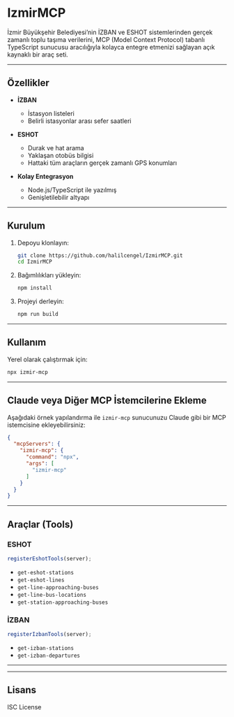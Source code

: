 # IzmirMCP

İzmir Büyükşehir Belediyesi’nin İZBAN ve ESHOT sistemlerinden gerçek zamanlı toplu taşıma verilerini, MCP (Model Context Protocol) tabanlı TypeScript sunucusu aracılığıyla kolayca entegre etmenizi sağlayan açık kaynaklı bir araç seti.

---

## Özellikler

* **İZBAN**

  * İstasyon listeleri
  * Belirli istasyonlar arası sefer saatleri
* **ESHOT**

  * Durak ve hat arama
  * Yaklaşan otobüs bilgisi
  * Hattaki tüm araçların gerçek zamanlı GPS konumları
* **Kolay Entegrasyon**

  * Node.js/TypeScript ile yazılmış
  * Genişletilebilir altyapı

---

## Kurulum

1. Depoyu klonlayın:

   ```bash
   git clone https://github.com/halilcengel/IzmirMCP.git
   cd IzmirMCP
   ```

2. Bağımlılıkları yükleyin:

   ```bash
   npm install
   ```

3. Projeyi derleyin:

   ```bash
   npm run build
   ```

---

## Kullanım

Yerel olarak çalıştırmak için:

```bash
npx izmir-mcp
```

---

## Claude veya Diğer MCP İstemcilerine Ekleme

Aşağıdaki örnek yapılandırma ile `izmir-mcp` sunucunuzu Claude gibi bir MCP istemcisine ekleyebilirsiniz:

```json
{
  "mcpServers": {
    "izmir-mcp": {
      "command": "npx",
      "args": [
        "izmir-mcp"
      ]
    }
  }
}
```

---

## Araçlar (Tools)

### ESHOT

```ts
registerEshotTools(server);
```

* `get-eshot-stations`
* `get-eshot-lines`
* `get-line-approaching-buses`
* `get-line-bus-locations`
* `get-station-approaching-buses`

### İZBAN

```ts
registerIzbanTools(server);
```

* `get-izban-stations`
* `get-izban-departures`

---



---

## Lisans

ISC License

